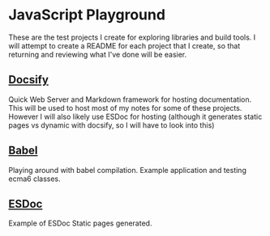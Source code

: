 # JavaScript Playground

These are the test projects I create for exploring libraries and build tools. I will attempt to create a README for each project that I create, so that returning and reviewing what I've done will be easier.

## [Docsify](/play/test.docsify/docs/)
 Quick Web Server and Markdown framework for hosting documentation. This will be used to host most of my notes for some of these projects. However I will also likely use ESDoc for hosting (although it generates static pages vs dynamic with docsify, so I will have to look into this)

## [Babel](/play/test.babel/)
 Playing around with babel compilation. Example application and testing ecma6 classes.

## [ESDoc](/play/test.esdoc/)
 Example of ESDoc Static pages generated.

